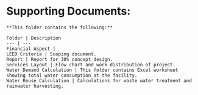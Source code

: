 # Supporting Documents:	
	
	**This folder contains the following:**
	
	Folder | Description
	--- | ---
	Financial Aspect | 
	LEED Criteria | Scoping document.
	Report | Report for 30% concept design.
	Services Layout | Flow chart and work distribution of project.
	Water Demand Calculation | This folder contains Excel worksheet showing total water consumption at the facility.
	Water Reuse Calculation | Calculations for waste water treatment and rainwater harvesting.
